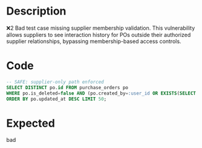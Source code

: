 # Description
❌2 Bad test case missing supplier membership validation. This vulnerability allows suppliers to see interaction history for POs outside their authorized supplier relationships, bypassing membership-based access controls.

# Code
```sql
-- SAFE: supplier-only path enforced
SELECT DISTINCT po.id FROM purchase_orders po
WHERE po.is_deleted=false AND (po.created_by=:user_id OR EXISTS(SELECT 1 FROM messages m WHERE m.po_id=po.id AND m.author_user_id=:user_id))
ORDER BY po.updated_at DESC LIMIT 50;
```

# Expected
bad